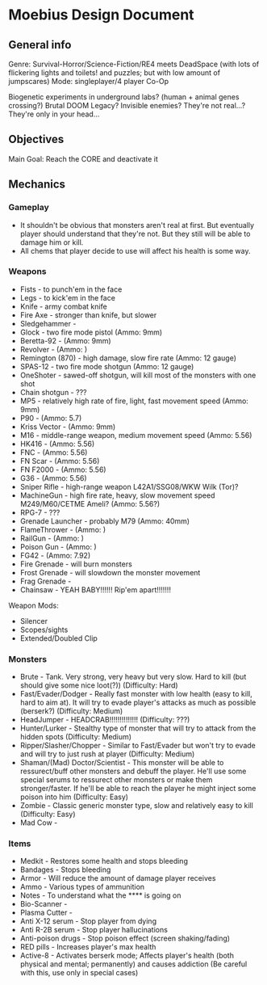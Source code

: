 # Moebius Design Document

## General info

Genre: Survival-Horror/Science-Fiction/RE4 meets DeadSpace (with lots of flickering lights and toilets! and puzzles; but with low amount of jumpscares)
Mode: singleplayer/4 player Co-Op

Biogenetic experiments in underground labs? (human + animal genes crossing?)
Brutal DOOM Legacy?
Invisible enemies?
They're not real...? They're only in your head...

## Objectives

Main Goal: Reach the CORE and deactivate it

## Mechanics

### Gameplay

* It shouldn't be obvious that monsters aren't real at first. But eventually player should understand that they're not. But they still will be able to damage him or kill.
* All chems that player decide to use will affect his health is some way.

### Weapons

* Fists - to punch'em in the face
* Legs - to kick'em in the face
* Knife - army combat knife
* Fire Axe - stronger than knife, but slower
* Sledgehammer -
* Glock - two fire mode pistol (Ammo: 9mm)
* Beretta-92 - (Ammo: 9mm)
* Revolver - (Ammo: )
* Remington (870) - high damage, slow fire rate (Ammo: 12 gauge)
* SPAS-12 - two fire mode shotgun (Ammo: 12 gauge)
* OneShoter - sawed-off shotgun, will kill most of the monsters with one shot
* Chain shotgun - ???
* MP5 - relatively high rate of fire, light, fast movement speed (Ammo: 9mm)
* P90 - (Ammo: 5.7)
* Kriss Vector - (Ammo: 9mm)
* M16 - middle-range weapon, medium movement speed (Ammo: 5.56)
* HK416 - (Ammo: 5.56)
* FNC - (Ammo: 5.56)
* FN Scar - (Ammo: 5.56)
* FN F2000 - (Ammo: 5.56)
* G36 - (Ammo: 5.56)
* Sniper Rifle - high-range weapon L42A1/SSG08/WKW Wilk (Tor)?
* MachineGun - high fire rate, heavy, slow movement speed M249/M60/CETME Ameli? (Ammo: 5.56?)
* RPG-7 - ???
* Grenade Launcher - probably M79 (Ammo: 40mm)
* FlameThrower - (Ammo: )
* RailGun - (Ammo: )
* Poison Gun - (Ammo: )
* FG42 - (Ammo: 7.92)
* Fire Grenade - will burn monsters
* Frost Grenade - will slowdown the monster movement
* Frag Grenade -
* Chainsaw - YEAH BABY!!!!!! Rip'em apart!!!!!!!

Weapon Mods:

* Silencer
* Scopes/sights
* Extended/Doubled Clip

### Monsters

* Brute - Tank. Very strong, very heavy but very slow. Hard to kill (but should give some nice loot(?)) (Difficulty: Hard)
* Fast/Evader/Dodger - Really fast monster with low health (easy to kill, hard to aim at). It will try to evade player's attacks as much as possible (berserk?) (Difficulty: Medium)
* HeadJumper - HEADCRAB!!!!!!!!!!!!!! (Difficulty: ???)
* Hunter/Lurker - Stealthy type of monster that will try to attack from the hidden spots (Difficulty: Medium)
* Ripper/Slasher/Chopper - Similar to Fast/Evader but won't try to evade and will try to just rush at player (Difficulty: Medium)
* Shaman/(Mad) Doctor/Scientist - This monster will be able to ressurect/buff other monsters and debuff the player. He'll use some special serums to ressurect
other monsters or make them stronger/faster. If he'll be able to reach the player he might inject some poison into him (Difficulty: Easy)
* Zombie - Classic generic monster type, slow and relatively easy to kill (Difficulty: Easy)
* Mad Cow -

### Items

* Medkit - Restores some health and stops bleeding
* Bandages - Stops bleeding
* Armor - Will reduce the amount of damage player receives
* Ammo - Various types of ammunition
* Notes - To understand what the **** is going on
* Bio-Scanner -
* Plasma Cutter -
* Anti X-12 serum - Stop player from dying
* Anti R-2B serum - Stop player hallucinations
* Anti-poison drugs - Stop poison effect (screen shaking/fading)
* RED pills - Increases player's max health
* Active-8 - Activates berserk mode; Affects player's health (both physical and mental; permanently) and causes addiction (Be careful with this, use only in special cases)